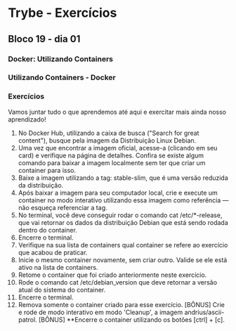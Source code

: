 # Trybe - Exercícios
## Bloco 19 - dia 01
### Docker: Utilizando Containers
### Utilizando Containers - Docker

### Exercícios

Vamos juntar tudo o que aprendemos até aqui e exercitar mais ainda nosso aprendizado!
1. No Docker Hub, utilizando a caixa de busca ("Search for great content"), busque pela imagem da Distribuição Linux Debian.
2. Uma vez que encontrar a imagem oficial, acesse-a (clicando em seu card) e verifique na página de detalhes. Confira se existe algum comando para baixar a imagem localmente sem ter que criar um container para isso.
3. Baixe a imagem utilizando a tag: stable-slim, que é uma versão reduzida da distribuição.
4. Após baixar a imagem para seu computador local, crie e execute um container no modo interativo utilizando essa imagem como referência — não esqueça referenciar a tag.
5. No terminal, você deve conseguir rodar o comando cat /etc/*-release, que vai retornar os dados da distribuição Debian que está sendo rodada dentro do container.
6. Encerre o terminal.
7. Verifique na sua lista de containers qual container se refere ao exercício que acabou de praticar.
8. Inicie o mesmo container novamente, sem criar outro. Valide se ele está ativo na lista de containers.
9. Retome o container que foi criado anteriormente neste exercício.
10. Rode o comando cat /etc/debian_version que deve retornar a versão atual do sistema do container.
11. Encerre o terminal.
12. Remova somente o container criado para esse exercício.
[BÔNUS] Crie e rode de modo interativo em modo 'Cleanup', a imagem andrius/ascii-patrol.
[BÔNUS] **Encerre o container utilizando os botões [ctrl] + [c].
